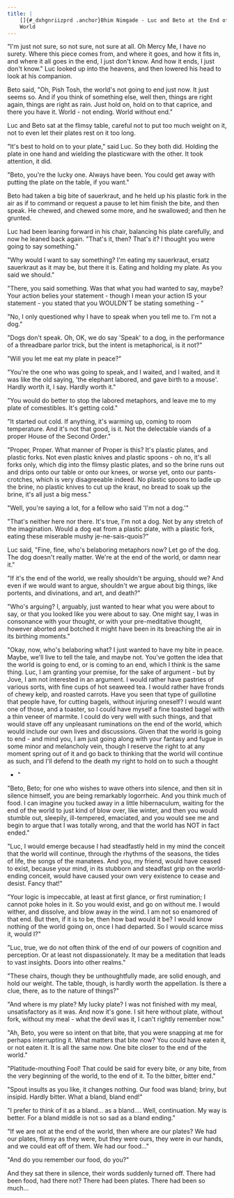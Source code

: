 ```yaml
---
title: |
    []{#_dxhgnriizprd .anchor}Bhim Nimgade - Luc and Beto at the End of the
    World
---
```


"I'm just not sure, so not sure, not sure at all. Oh Mercy Me, I have no
surety. Where this piece comes from, and where it goes, and how it fits
in, and where it all goes in the end, I just don't know. And how it
ends, I just don't know." Luc looked up into the heavens, and then
lowered his head to look at his companion.

Beto said, "Oh, Pish Tosh, the world's not going to end just now. It
just seems so. And if you think of something else, well then, things are
right again, things are right as rain. Just hold on, hold on to that
caprice, and there you have it. World - not ending. World without end."

Luc and Beto sat at the flimsy table, careful not to put too much weight
on it, not to even let their plates rest on it too long.

"It's best to hold on to your plate," said Luc. So they both did.
Holding the plate in one hand and wielding the plasticware with the
other. It took attention, it did.

"Beto, you're the lucky one. Always have been. You could get away with
putting the plate on the table, if you want."

Beto had taken a big bite of sauerkraut, and he held up his plastic fork
in the air as if to command or request a pause to let him finish the
bite, and then speak. He chewed, and chewed some more, and he swallowed;
and then he grunted.

Luc had been leaning forward in his chair, balancing his plate
carefully, and now he leaned back again. "That's it, then? That's it? I
thought you were going to say something."

"Why would I want to say something? I'm eating my sauerkraut, ersatz
sauerkraut as it may be, but there it is. Eating and holding my plate.
As you said we should."

"There, you said something. Was that what you had wanted to say, maybe?
Your action belies your statement - though I mean your action IS your
statement - you stated that you WOULDN'T be stating something - "

"No, I only questioned why I have to speak when you tell me to. I'm not
a dog."

"Dogs don't speak. Oh, OK, we do say 'Speak' to a dog, in the
performance of a threadbare parlor trick, but the intent is
metaphorical, is it not?"

"Will you let me eat my plate in peace?"

"You're the one who was going to speak, and I waited, and I waited, and
it was like the old saying, 'the elephant labored, and gave birth to a
mouse'. Hardly worth it, I say. Hardly worth it."

"You would do better to stop the labored metaphors, and leave me to my
plate of comestibles. It's getting cold."

"It started out cold. If anything, it's warming up, coming to room
temperature. And it's not that good, is it. Not the delectable viands of
a proper House of the Second Order."

"Proper, Proper. What manner of Proper is this? It's plastic plates, and
plastic forks. Not even plastic knives and plastic spoons - oh no, it's
all forks only, which dig into the flimsy plastic plates, and so the
brine runs out and drips onto our table or onto our knees, or worse yet,
onto our pants-crotches, which is very disagreeable indeed. No plastic
spoons to ladle up the brine, no plastic knives to cut up the kraut, no
bread to soak up the brine, it's all just a big mess."

"Well, you're saying a lot, for a fellow who said 'I'm not a dog.'"

"That's neither here nor there. It's true, I'm not a dog. Not by any
stretch of the imagination. Would a dog eat from a plastic plate, with a
plastic fork, eating these miserable mushy je-ne-sais-quois?"

Luc said, "Fine, fine, who's belaboring metaphors now? Let go of the
dog. The dog doesn't really matter. We're at the end of the world, or
damn near it."

"If it's the end of the world, we really shouldn't be arguing, should
we? And even if we would want to argue, shouldn't we argue about big
things, like portents, and divinations, and art, and death?"

"Who's arguing? I, arguably, just wanted to hear what you were about to
say, or that you looked like you were about to say. One might say, I was
in consonance with your thought, or with your pre-meditative thought,
however aborted and botched it might have been in its breaching the air
in its birthing moments."

"Okay, now, who's belaboring what? I just wanted to have my bite in
peace. Maybe, we'll live to tell the tale, and maybe not. You've gotten
the idea that the world is going to end, or is coming to an end, which I
think is the same thing. Luc, I am granting your premise, for the sake
of argument - but by Jove, I am not interested in an argument. I would
rather have pastries of various sorts, with fine cups of hot seaweed
tea. I would rather have fronds of chewy kelp, and roasted carrots. Have
you seen that type of guillotine that people have, for cutting bagels,
without injuring oneself? I would want one of those, and a toaster, so I
could have myself a fine toasted bagel with a thin veneer of marmite. I
could do very well with such things, and that would stave off any
unpleasant ruminations on the end of the world, which would include our
own lives and discussions. Given that the world is going to end - and
mind you, I am just going along with your fantasy and fugue in some
minor and melancholy vein, though I reserve the right to at any moment
spring out of it and go back to thinking that the world will continue as
such, and I'll defend to the death my right to hold on to such a thought
- "

"Beto, Beto; for one who wishes to wave others into silence, and then
sit in silence himself, you are being remarkably logorrheic. And you
think much of food. I can imagine you tucked away in a little
hibernaculum, waiting for the end of the world to just kind of blow
over, like winter, and then you would stumble out, sleepily,
ill-tempered, emaciated, and you would see me and begin to argue that I
was totally wrong, and that the world has NOT in fact ended."

"Luc, I would emerge because I had steadfastly held in my mind the
conceit that the world will continue, through the rhythms of the
seasons, the tides of life, the songs of the manatees. And you, my
friend, would have ceased to exist, because your mind, in its stubborn
and steadfast grip on the world-ending conceit, would have caused your
own very existence to cease and desist. Fancy that!"

"Your logic is impeccable, at least at first glance, or first
rumination; I cannot poke holes in it. So you would exist, and go on
without me. I would wither, and dissolve, and blow away in the wind. I
am not so enamored of that end. But then, if it is to be, then how bad
would it be? I would know nothing of the world going on, once I had
departed. So I would scarce miss it, would I?"

"Luc, true, we do not often think of the end of our powers of cognition
and perception. Or at least not dispassionately. It may be a meditation
that leads to vast insights. Doors into other realms."

"These chairs, though they be unthoughtfully made, are solid enough, and
hold our weight. The table, though, is hardly worth the appellation. Is
there a clue, there, as to the nature of things?"

"And where is my plate? My lucky plate? I was not finished with my meal,
unsatisfactory as it was. And now it's gone. I sit here without plate,
without fork, without my meal - what the devil was it, I can't rightly
remember now."

"Ah, Beto, you were so intent on that bite, that you were snapping at me
for perhaps interrupting it. What matters that bite now? You could have
eaten it, or not eaten it. It is all the same now. One bite closer to
the end of the world."

"Platitude-mouthing Fool! That could be said for every bite, or any
bite, from the very beginning of the world, to the end of it. To the
bitter, bitter end."

"Spout insults as you like, it changes nothing. Our food was bland;
briny, but insipid. Hardly bitter. What a bland, bland end!"

"I prefer to think of it as a bland... as a bland.... Well,
continuation. My way is better. For a bland middle is not so sad as a
bland ending."

"If we are not at the end of the world, then where are our plates? We
had our plates, flimsy as they were, but they were ours, they were in
our hands, and we could eat off of them. We had our food..."

"And do you remember our food, do you?"

And they sat there in silence, their words suddenly turned off. There
had been food, had there not? There had been plates. There had been so
much\...
